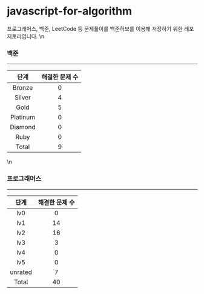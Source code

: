 
# javascript-for-algorithm

프로그래머스, 백준, LeetCode 등 문제풀이를 백준허브를 이용해 저장하기 위한 레포지토리입니다.
\n
  ### 백준
  ---
  |   단계   | 해결한 문제 수 |
  | :------: | :------------: |
  |  Bronze  |       0        |
  |  Silver  |       4        |
  |   Gold   |       5          |
  | Platinum |       0      |
  | Diamond  |       0       |
  |   Ruby   |       0          |
  |  Total   |       9         |
  \n
  ### 프로그래머스
  ---
  |   단계   | 해결한 문제 수 |
  | :------: | :------------:           |
  |   lv0    |       0        |
  |   lv1    |       14        |
  |   lv2    |       16        |
  |   lv3    |       3        |
  |   lv4    |       0        |
  |   lv5    |       0        |
  |  unrated |       7    |
  |  Total   |       40           |
  